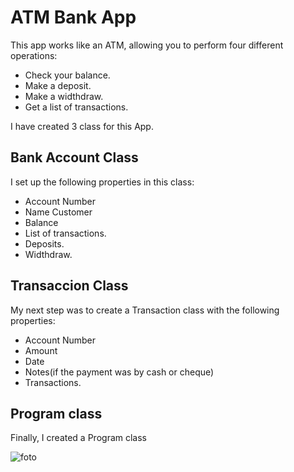 # ATM Bank App

This app works like an ATM, allowing you to perform four different operations:
- Check your balance.
- Make a deposit.
- Make a widthdraw.
- Get a list of transactions.

I have created 3 class for this App.

##  Bank Account Class
I set up the following properties in this class:
- Account Number
- Name Customer
- Balance
- List of transactions.
- Deposits.
- Widthdraw.

## Transaccion Class
My next step was to create a Transaction class with the following properties:
- Account Number
- Amount
- Date
- Notes(if the payment was by cash or cheque)
- Transactions.

## Program class
Finally, I created a Program class




![foto](https://user-images.githubusercontent.com/19565634/144830853-f85e9618-3b75-430b-93c6-12915794c66c.png)



